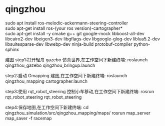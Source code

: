 # qingzhou
sudo apt install ros-melodic-ackermann-steering-controller      
sudo apt-get install ros-(your ros version)-cartographer*     
sudo apt-get install -y 
cmake 
g++ 
git 
google-mock 
libboost-all-dev 
libcairo2-dev 
libeigen3-dev libgflags-dev 
libgoogle-glog-dev 
liblua5.2-dev 
libsuitesparse-dev 
libwebp-dev 
ninja-build 
protobuf-compiler 
python-sphinx

建图
step1:打开轻舟 gazebo 仿真世界,在工作空间下新建终端:
roslaunch qingzhou_gazebo qingzhou_bringup.launch

step2:启动 Gmapping 建图,在工作空间下新建终端:
roslaunch qingzhou_mapping cartographer.launch

step3:使用 rqt_robot_steering 控制小车移动,在工作空间下新建终端:
rosrun rqt_robot_steering rqt_robot_steering

step4:保存地图,在工作空间下新建终端:
cd qingzhou_simulation/src/qingzhou_mapping/maps/
rosrun map_server map_saver -f racemap
